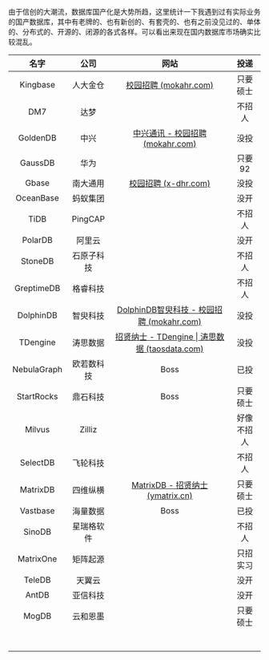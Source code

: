 由于信创的大潮流，数据库国产化是大势所趋，这里统计一下我遇到过有实际业务的国产数据库，其中有老牌的、也有新创的、有套壳的、也有之前没见过的、单体的、分布式的、开源的、闭源的各式各样。可以看出来现在国内数据库市场确实比较混乱。

|    名字     |    公司    |                             网站                             |    投递    |
| :---------: | :--------: | :----------------------------------------------------------: | :--------: |
|  Kingbase   |  人大金仓  | [校园招聘 (mokahr.com)](https://app.mokahr.com/campus-recruitment/kingbase/47259#/jobs?keyword=&page=1&anchorName=jobsList) |  只要硕士  |
|     DM7     |    达梦    |                                                              |   不招人   |
|  GoldenDB   |    中兴    | [中兴通讯 - 校园招聘 (mokahr.com)](https://app.mokahr.com/campus-recruitment/zte/46903#/job/cdcd53d3-a906-4149-bc7a-93be196f4ee8) |    没投    |
|   GaussDB   |    华为    |                                                              |   只要92   |
|    Gbase    |  南大通用  | [校园招聘 (x-dhr.com)](https://www.x-dhr.com/r.do?method=portal&o=DB9023976DDF2ED1CB76B3D5E228A14039FE9B089C38059D&p=2CD5AD79522984F1076B6ED10F714F23988A7A3FD3BC7A52&oursInWindowDialog=true&windowId=win_929379845202332394) |    没投    |
|  OceanBase  |  蚂蚁集团  |                                                              |    没开    |
|    TiDB     |  PingCAP   |                                                              |   不招人   |
|   PolarDB   |   阿里云   |                                                              |    没开    |
|   StoneDB   | 石原子科技 |                                                              |   不招人   |
| GreptimeDB  |  格睿科技  |                                                              |   不招人   |
|  DolphinDB  |  智臾科技  | [DolphinDB智臾科技 - 校园招聘 (mokahr.com)](https://app.mokahr.com/campus-recruitment/dolphindb/37786#/jobs?zhineng=135630) |    没投    |
|  TDengine   |  涛思数据  | [招贤纳士 - TDengine \| 涛思数据 (taosdata.com)](https://www.taosdata.com/careers) |    没投    |
| NebulaGraph | 欧若数科技 |                             Boss                             |    已投    |
| StartRocks  |  鼎石科技  |                             Boss                             |  只要硕士  |
|   Milvus    |   Zilliz   |                                                              | 好像不招人 |
|  SelectDB   |  飞轮科技  |                                                              |   不招人   |
|  MatrixDB   |  四维纵横  | [MatrixDB - 招贤纳士 (ymatrix.cn)](https://www.ymatrix.cn/job) |  只要硕士  |
|  Vastbase   |  海量数据  |                             Boss                             |    已投    |
|   SinoDB    | 星瑞格软件 |                                                              |   不招人   |
|  MatrixOne  |  矩阵起源  |                                                              |  只招实习  |
|   TeleDB    |   天翼云   |                                                              |    没开    |
|    AntDB    |  亚信科技  |                                                              |    没开    |
|    MogDB    |  云和恩墨  |                                                              |  只要硕士  |
|             |            |                                                              |            |
|             |            |                                                              |            |
|             |            |                                                              |            |
|             |            |                                                              |            |
|             |            |                                                              |            |
|             |            |                                                              |            |
|             |            |                                                              |            |


